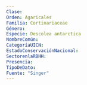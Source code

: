 ```yaml
---
Clase: 
Orden: Agaricales
Familia: Cortinariaceae
Género: 
Especie: Descolea antarctica
NombreComún: 
CategoríaUICN: 
EstadoConservaciónNacional: 
SectorenlaRBHH: 
Presencia: 
TipoDeDato: 
Fuente: "Singer"
---
```

